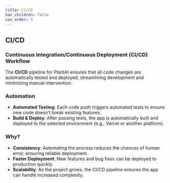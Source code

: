 ```yaml
---
title: CI/CD
has_children: false
nav_order: 9
---
```


## CI/CD

### Continuous Integration/Continuous Deployment (CI/CD) Workflow

The **CI/CD** pipeline for PlantAI ensures that all code changes are automatically tested and deployed, streamlining development and minimizing manual intervention.

### Automation

- **Automated Testing**: Each code push triggers automated tests to ensure new code doesn’t break existing features.
- **Build & Deploy**: After passing tests, the app is automatically built and deployed to the selected environment (e.g., Vercel or another platform).

### Why?

- **Consistency**: Automating the process reduces the chances of human error, ensuring reliable deployment.
- **Faster Deployment**: New features and bug fixes can be deployed to production quickly.
- **Scalability**: As the project grows, the CI/CD pipeline ensures the app can handle increased complexity.
